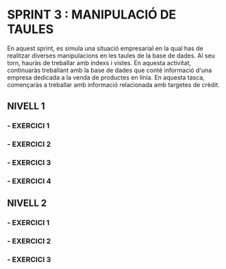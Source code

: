 # SPRINT 3 : MANIPULACIÓ DE TAULES
En aquest sprint, es simula una situació empresarial en la qual has de realitzar diverses manipulacions en les taules de la base de dades. 
Al seu torn, hauràs de treballar amb índexs i vistes. En aquesta activitat, continuaràs treballant amb la base de dades que conté informació d'una empresa dedicada 
a la venda de productes en línia. En aquesta tasca, començaràs a treballar amb informació relacionada amb targetes de crèdit.

## NIVELL 1

### - EXERCICI 1

### - EXERCICI 2

### - EXERCICI 3

### - EXERCICI 4


## NIVELL 2

### - EXERCICI 1

### - EXERCICI 2

### - EXERCICI 3
